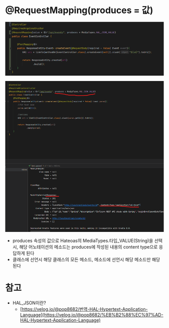 # @RequestMapping(produces = 값)

![img.png](img.png)

![img_1.png](img_1.png)

- produces 속성의 값으로 Hateoas의 MediaTypes.타입_VALUE(String)을 선택시, 해당 어노테이션의 메소드는 produces에 작성된 내용의 content type으로 응답하게 된다
- 클래스에 선언시 해당 클래스의 모든 메소드, 메소드에 선언시 해당 메소드만 해당된다

# 참고

- HAL_JSON이란?
    - [https://velog.io/@pop8682/번역-HAL-Hypertext-Application-Language](https://velog.io/@pop8682/%EB%B2%88%EC%97%AD-HAL-Hypertext-Application-Language)
